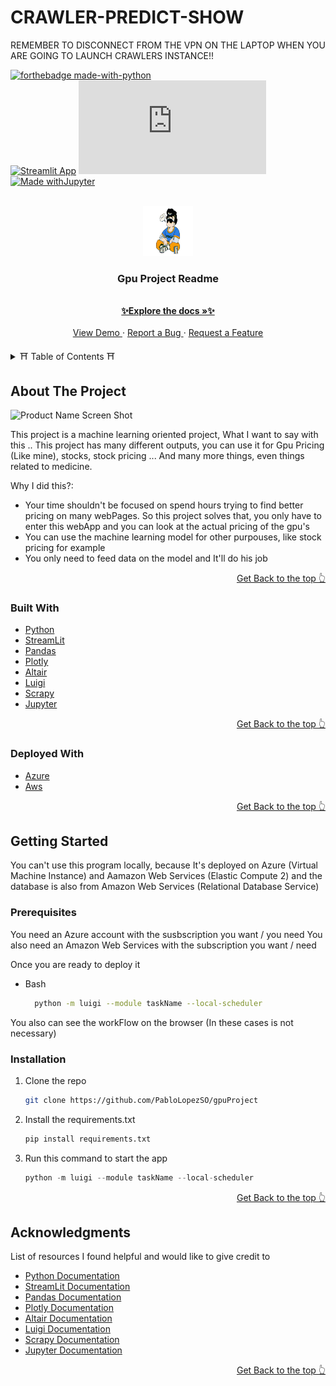 # CRAWLER-PREDICT-SHOW

REMEMBER TO DISCONNECT FROM THE VPN ON THE LAPTOP WHEN YOU ARE GOING TO LAUNCH CRAWLERS INSTANCE!!

<div id="top"></div>
<!--
*** Thanks for checking out the Best-README-Template. If you have a suggestion
*** that would make this better, please fork the repo and create a pull request
*** or simply open an issue with the tag "enhancement".
*** Don't forget to give the project a star!
*** Thanks again! Now go create something AMAZING! :D
-->

<!-- PROJECT SHIELDS -->
<!--
*** I'm using markdown "reference style" links for readability.
*** Reference links are enclosed in brackets [ ] instead of parentheses ( ).
*** See the bottom of this document for the declaration of the reference variables
*** for contributors-url, forks-url, etc. This is an optional, concise syntax you may use.
*** https://www.markdownguide.org/basic-syntax/#reference-style-links
-->
[![forthebadge made-with-python](http://ForTheBadge.com/images/badges/made-with-python.svg)](https://www.python.org/) <br>
[![Streamlit App](https://static.streamlit.io/badges/streamlit_badge_black_white.svg)](https://share.streamlit.io/yourGitHubName/yourRepo/yourApp/)
[![GitHub branches](https://badgen.net/github/branches/Naereen/Strapdown.js)](https://github.com/PabloLopezSO/gpuProject/branches)<br>
[![Made withJupyter](https://img.shields.io/badge/Made%20with-Jupyter-orange?style=for-the-badge&logo=Jupyter)](https://jupyter.org/try)




<!-- PROJECT LOGO -->
<br />
<div align="center">
    <a href="https://github.com/PabloLopezSO">
        <img src="https://github.com/HattoriHamzo/gpuProject/blob/main/resources/logo.png?raw=true" alt="Logo" width="80" height="80">
    </a>
  <h3 align="center">Gpu Project Readme</h3>

  <p align="center">
    <br />
    <a href="https://github.com/PabloLopezSO/gpuProject"><strong>✨Explore the docs »✨</strong></a>
    <br />
    <br />
    <a href="http://18.133.124.72:8501/"> View Demo </a>
    ·
    <a href="https://github.com/PabloLopezSO/gpuProject/issues"> Report a Bug </a>
    ·
    <a href="https://github.com/PabloLopezSO/gpuProject/issues"> Request a Feature </a>
  </p>
</div>



<!-- TABLE OF CONTENTS -->
<details>
  <summary> ⛩ Table of Contents ⛩ </summary>
  <ol>
    <li>
      <a href="#about-the-project">About The Project</a>
      <ul>
        <li><a href="#built-with">Built With</a></li>
      </ul>
    </li>
    <li>
      <a href="#getting-started">Getting Started</a>
      <ul>
        <li><a href="#prerequisites">Prerequisites</a></li>
        <li><a href="#installation">Installation</a></li>
      </ul>
    </li>
    <li><a href="#acknowledgments">Acknowledgments</a></li>
  </ol>
</details>



<!-- ABOUT THE PROJECT -->
## About The Project

![Product Name Screen Shot](https://user-images.githubusercontent.com/77831591/170317681-f9c913e1-0318-4536-a2d6-f652a7ab201e.png)

This project is a machine learning oriented project, What I want to say with this .. This project has many different outputs, you can use it for Gpu Pricing (Like mine), stocks, stock pricing ... And many more things, even things related to medicine.

Why I did this?:
* Your time shouldn't be focused on spend hours trying to find better pricing on many webPages. So this project solves that, you only have to enter this webApp and you can look at the actual pricing of the gpu's
* You can use the machine learning model for other purpouses, like stock pricing for example 
* You only need to feed data on the model and It'll do his job


<p align="right"><a href="#top">Get Back to the top 👆</a></p>

### Built With


* [Python](https://www.python.org/about/)
* [StreamLit](https://streamlit.io/)
* [Pandas](https://pandas.pydata.org/)
* [Plotly](https://plotly.com/)
* [Altair](https://altair-viz.github.io/)
* [Luigi](https://luigi.readthedocs.io/en/stable/)
* [Scrapy](https://scrapy.org/)
* [Jupyter](https://jupyter.org/)

<p align="right"><a href="#top">Get Back to the top 👆</a></p>


### Deployed With


* [Azure](https://azure.microsoft.com/en-us/)
* [Aws](https://aws.amazon.com/)

<p align="right"><a href="#top">Get Back to the top 👆</a></p>



<!-- GETTING STARTED -->
## Getting Started

You can't use this program locally, because It's deployed on Azure (Virtual Machine Instance) and Aamazon Web Services (Elastic Compute 2) and the database is also from Amazon Web Services (Relational Database Service)

### Prerequisites

You need an Azure account with the susbscription you want / you need
You also need an Amazon Web Services with the subscription you want / need 

Once you are ready to deploy it 

* Bash
  ```sh
    python -m luigi --module taskName --local-scheduler
  ```
You also can see the workFlow on the browser (In these cases is not necessary)

### Installation

1. Clone the repo
   ```sh
   git clone https://github.com/PabloLopezSO/gpuProject
   ```
2. Install the requirements.txt
   ```python
   pip install requirements.txt
   ```
3. Run this command to start the app
   ```python
   python -m luigi --module taskName --local-scheduler
   ```

<p align="right"><a href="#top">Get Back to the top 👆</a></p>


<!-- ACKNOWLEDGMENTS -->
## Acknowledgments

List of resources I found helpful and would like to give credit to

* [Python Documentation](https://www.python.org/about/)
* [StreamLit Documentation](https://streamlit.io/)
* [Pandas Documentation](https://pandas.pydata.org/)
* [Plotly Documentation](https://plotly.com/)
* [Altair Documentation](https://altair-viz.github.io/)
* [Luigi Documentation](https://luigi.readthedocs.io/en/stable/)
* [Scrapy Documentation](https://scrapy.org/)
* [Jupyter Documentation](https://jupyter.org/)

<p align="right"><a href="#top">Get Back to the top 👆</a></p>
